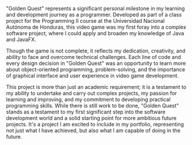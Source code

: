 
"Golden Quest" represents a significant personal milestone in my learning and development journey as a programmer. Developed as part of a class project for the Programming II course at the Universidad Nacional Autónoma de Honduras, this video game was my first foray into a complex software project, where I could apply and broaden my knowledge of Java and JavaFX.

Though the game is not complete, it reflects my dedication, creativity, and ability to face and overcome technical challenges. Each line of code and every design decision in "Golden Quest" was an opportunity to learn more about object-oriented programming, problem-solving, and the importance of graphical interface and user experience in video game development.

This project is more than just an academic requirement; it is a testament to my ability to undertake and carry out complex projects, my passion for learning and improving, and my commitment to developing practical programming skills. While there is still work to be done, "Golden Quest" stands as a testament to my first significant step into the software development world and a solid starting point for more ambitious future projects. It's a project I am excited to include in my portfolio, representing not just what I have achieved, but also what I am capable of doing in the future.
